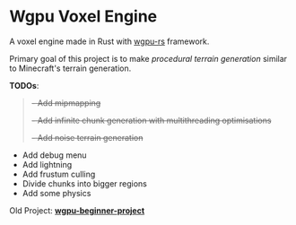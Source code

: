 # Wgpu Voxel Engine

A voxel engine made in Rust with [wgpu-rs](https://github.com/gfx-rs/wgpu) framework.

Primary goal of this project is to make *procedural terrain generation* similar to Minecraft's terrain generation.

**TODOs**:
>~~- Add mipmapping~~
> 
>~~- Add infinite chunk generation with multithreading optimisations~~
> 
>~~- Add noise terrain generation~~
- Add debug menu
- Add lightning
- Add frustum culling
- Divide chunks into bigger regions
- Add some physics

Old Project: **[wgpu-beginner-project](https://github.com/Blatko1/wgpu-beginner-project)**
